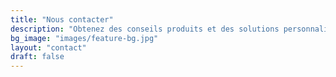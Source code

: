 ```yaml
---
title: "Nous contacter"
description: "Obtenez des conseils produits et des solutions personnalisées pour les palettes plastiques. Nous servons des clients dans le monde entier avec une réponse rapide, au service de l’entreposage, de la logistique, de l’agroalimentaire et de l’industrie chimique."
bg_image: "images/feature-bg.jpg"
layout: "contact"
draft: false
---
```

